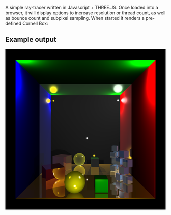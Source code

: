 A simple ray-tracer written in Javascript + THREE.JS. Once loaded into a browser, it will display options to increase resolution or thread count,
as well as bounce count and subpixel sampling. When started it renders a pre-defined Cornell Box:

## Example output
![](ex5_5.png)
